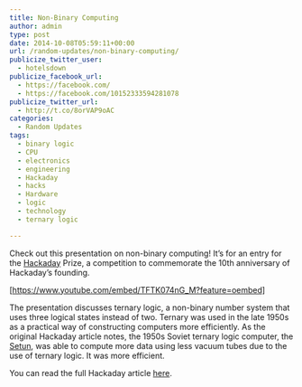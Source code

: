 ```yaml
---
title: Non-Binary Computing
author: admin
type: post
date: 2014-10-08T05:59:11+00:00
url: /random-updates/non-binary-computing/
publicize_twitter_user:
  - hotelsdown
publicize_facebook_url:
  - https://facebook.com/
  - https://facebook.com/10152333594281078
publicize_twitter_url:
  - http://t.co/8orVAP9oAC
categories:
  - Random Updates
tags:
  - binary logic
  - CPU
  - electronics
  - engineering
  - Hackaday
  - hacks
  - Hardware
  - logic
  - technology
  - ternary logic

---
```

Check out this presentation on non-binary computing! It&#8217;s for an entry for the <a href="http://hackaday.com/" target="_blank">Hackaday</a> Prize, a competition to commemorate the 10th anniversary of Hackaday&#8217;s founding.

[https://www.youtube.com/embed/TFTK074nG_M?feature=oembed]

<!--more-->

The presentation discusses ternary logic, a non-binary number system that uses three logical states instead of two. Ternary was used in the late 1950s as a practical way of constructing computers more efficiently. As the original Hackaday article notes, the 1950s Soviet ternary logic computer, the <a href="http://en.wikipedia.org/wiki/Setun" target="_blank">Setun</a>, was able to compute more data using less vacuum tubes due to the use of ternary logic. It was more efficient.

You can read the full Hackaday article <a href="http://hackaday.com/2014/10/07/hackaday-10th-anniversary-non-binary-computing/" target="_blank">here</a>.